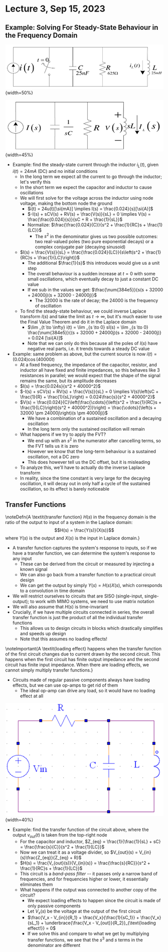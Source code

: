 # Lecture 3, Sep 15, 2023

## Example: Solving For Steady-State Behaviour in the Frequency Domain

![Example problem.](imgs/lec2_5.png){width=50%}

![Example problem in frequency domain (steady state).](imgs/lec2_6.png){width=45%}

* Example: find the steady-state current through the inductor $i_L(t)$, given $i(t) = 24\si{mA}$ (DC) and no initial conditions
	* In the long term we expect all the current to go through the inductor; let's verify this
	* In the short term we expect the capacitor and inductor to cause oscillations
	* We will first solve for the voltage across the inductor using node voltage, making the bottom node the ground
		* $i(t) = 24u(t)[\si{mA}] \implies I(s) = \frac{0.024}{s}[\si{A}]$
		* $-I(s) + sCV(s) + RV(s) + \frac{V(s)}{sL} = 0 \implies V(s) = \frac{\frac{0.024}{s}}{sC + R + \frac{1}{sL}}$
		* Normalize: $\frac{\frac{0.024}{C}}{s^2 + \frac{1}{RC}s + \frac{1}{LC}}$
			* The $s^2$ in the denominator gives us two possible outcomes: two real-valued poles (two pure exponential decays) or a complex conjugate pair (decaying sinusoid)
	* $I(s) = \frac{V(s)}{sL} = \frac{\frac{0.024}{LC}}{s\left(s^2 + \frac{1}{RC}s + \frac{1}{LC}\right)}$
		* The additional $\frac{1}{s}$ this introduces would give us a unit step
		* The overall behaviour is a sudden increase at $t = 0$ with some small oscillations, which eventually decay to just a constant DC value
		* If we sub in the values we get: $\frac{\num{384e5}}{s(s + 32000 + 24000j)(s + 32000 - 24000j)}$
			* The 32000 is the rate of decay; the 24000 is the frequency of oscillation
	* To find the steady-state behaviour, we could inverse Laplace transform $I(s)$ and take the limit as $t \to \infty$, but it's much easier to use the Final Value Theorem and do it in the Laplace domain
		* $\lim _{t \to \infty} i(t) = \lim _{s \to 0} sI(s) = \lim _{s \to 0} \frac{\num{384e5}}{(s + 32000 + 24000j)(s + 32000 - 24000j)} = 0.024 [\si{A}]$
		* Note that we can only do this because all the poles of $I(s)$ have negative real parts, i.e. it trends towards a steady DC value
* Example: same problem as above, but the current source is now $i(t) = (0.024)\cos(40000t)$
	* At a fixed frequency, the impedance of the capacitor, resistor, and inductor all have fixed and finite impedances, so this behaves like 3 resistances in parallel; we would expect that the shape of the signal remains the same, but its amplitude decreases
	* $I(s) = \frac{0.024s}{s^2 + 40000^2}$
	* $-I(s) + sCV(s) + RV(s) + \frac{V(s)}{sL} = 0 \implies V(s)\left(sC + \frac{1}{R} + \frac{1}{sL}\right) = 0.024\frac{s}{s^2 + 40000^2}$
	* $V(s) = \frac{0.024}{C}\left(\frac{\cdots}{\left(s^2 + \frac{1}{RC}s + \frac{1}{LC}\right)(s^2 + 40000^2)}\right) = \frac{\cdots}{\left(s + 32000 \pm 24000j\right)(s \pm 40000j)}$
		* We have a combination of a sustained oscillation and a decaying oscillation
		* In the long term only the sustained oscillation will remain
	* What happens if we try to apply the FVT?
		* We end up with an $s^2$ in the numerator after cancelling terms, so the FVT tells us it is zero
		* However we know that the long-term behaviour is a sustained oscillation, not a DC zero
		* This does however tell us the DC offset, but it is misleading
	* To analyze this, we'll have to actually do the inverse Laplace transform
	* In reality, since the time constant is very large for the decaying oscillation, it will decay out in only half a cycle of the sustained oscillation, so its effect is barely noticeable

## Transfer Functions

\noteDefn{A \textit{transfer function} $H(s)$ in the frequency domain is the ratio of the output to input of a system in the Laplace domain: $$H(s) = \frac{Y(s)}{X(s)}$$ where $Y(s)$ is the output and $X(s)$ is the input in Laplace domain.}

* A transfer function captures the system's response to inputs, so if we have a transfer function, we can determine the system's response to any input
	* These can be derived from the circuit or measured by injecting a known signal
	* We can also go back from a transfer function to a practical circuit design
	* We can get the output by simply $Y(s) = H(s)X(s)$, which corresponds to a convolution in time domain
* We will restrict ourselves to circuits that are SISO (single-input, single-output); to work with MIMO systems, we need to use matrix notation
* We will also assume that $H(s)$ is time-invariant
* Crucially, if we have multiple circuits connected in series, the overall transfer function is just the product of all the individual transfer functions
	* This allows us to design circuits in blocks which drastically simplifies and speeds up design
	* Note that this assumes no loading effects!

\noteImportant{A \textit{loading effect} happens when the transfer function of the first circuit changes due to current drawn by the second circuit. This happens when the first circuit has finite output impedance and the second circuit has finite input impedance. When there are loading effects, we cannot simply multiply transfer functions.}

* Circuits made of regular passive components always have loading effects, but we can use op-amps to get rid of them
	* The ideal op-amp can drive any load, so it would have no loading effect at all

![Example LC tank circuit.](imgs/lec3_1.png){width=40%}

* Example: find the transfer function of the circuit above, where the output $v_{out}(t)$ is taken from the top-right node
	* For the capacitor and inductor, $Z_{eq} = \frac{1}{\frac{1}{sL} + sC} = \frac{\frac{s}{C}}{s^2 + \frac{1}{LC}}$
	* Now we can treat it as a voltage divider, so $V_{out}(s) = V_{in}(s)\frac{Z_{eq}}{Z_{eq} + R}$
	* $H(s) = \frac{V_{out}(s)}{V_{in}(s)} = \frac{\frac{s}{RC}}{s^2 + \frac{1}{RC}s + \frac{1}{LC}}$
	* This circuit is a *band-pass filter* -- it passes only a narrow band of frequencies, and for frequencies higher or lower, it essentially eliminates them
	* What happens if the output was connected to another copy of the circuit?
		* We expect loading effects to happen since the circuit is made of only passive components
		* Let $V_x(s)$ be the voltage at the output of the first circuit
		* $\frac{V_x - V_{in}}{R_1} + \frac{V_x}{\frac{1}{sC_1}} + \frac{V_x}{sL_1} + \underbrace{\frac{V_x - V_{out}}{R_2}}_{\text{loading effect!}} = 0$
		* If we solve this and compare to what we get by multiplying transfer functions, we see that the $s^3$ and $s$ terms in the denominator are different

